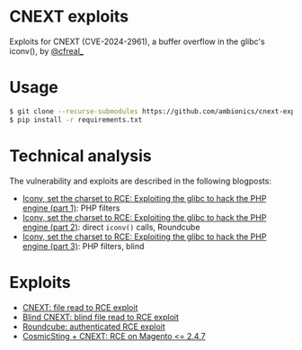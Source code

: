 # CNEXT exploits

Exploits for CNEXT (CVE-2024-2961), a buffer overflow in the glibc's iconv(), by [@cfreal_](https://twitter.com/cfreal_)

# Usage

```bash
$ git clone --recurse-submodules https://github.com/ambionics/cnext-exploits.git
$ pip install -r requirements.txt
```

# Technical analysis

The vulnerability and exploits are described in the following blogposts:

- [Iconv, set the charset to RCE: Exploiting the glibc to hack the PHP engine (part 1)](https://www.ambionics.io/blog/iconv-cve-2024-2961-p1): PHP filters
- [Iconv, set the charset to RCE: Exploiting the glibc to hack the PHP engine (part 2)](https://www.ambionics.io/blog/iconv-cve-2024-2961-p2): direct `iconv()` calls, Roundcube
- [Iconv, set the charset to RCE: Exploiting the glibc to hack the PHP engine (part 3)](https://www.ambionics.io/blog/iconv-cve-2024-2961-p3): PHP filters, blind

# Exploits

- [CNEXT: file read to RCE exploit](cnext-exploit.py)
- [Blind CNEXT: blind file read to RCE exploit](blind-cnext-exploit.py)
- [Roundcube: authenticated RCE exploit](roundcube-exploit.py)
- [CosmicSting + CNEXT: RCE on Magento <= 2.4.7](cosmicsting-cnext-exploit.py)

